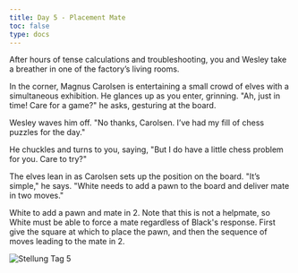 ```yaml
---
title: Day 5 - Placement Mate
toc: false
type: docs
---
```



After hours of tense calculations and troubleshooting, you and Wesley take a breather in one of the factory’s living rooms.

In the corner, Magnus Carolsen is entertaining a small crowd of elves with a simultaneous exhibition. He glances up as you enter, grinning. "Ah, just in time! Care for a game?" he asks, gesturing at the board.

Wesley waves him off. "No thanks, Carolsen. I’ve had my fill of chess puzzles for the day."

He chuckles and turns to you, saying, "But I do have a little chess problem for you. Care to try?"

The elves lean in as Carolsen sets up the position on the board. "It’s simple," he says. "White needs to add a pawn to the board and deliver mate in two moves."


White to add a pawn and mate in 2. Note that this is not a helpmate, so White must be able to force a mate regardless of Black's response. First give the square at which to place the pawn, and then the sequence of moves leading to the mate in 2.


![Stellung Tag 5](/day5.jpg "8/5B2/6p1/5N1k/6p1/6R1/4K3/8 w - - 0 1")
